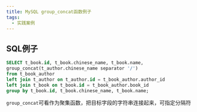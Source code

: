 ```yaml
---
title: MySQL group_concat函数例子
tags: 
  - 实践案例
---
```


## SQL例子

<!--more-->

```sql
SELECT t_book.id, t_book.chinese_name, t_book.name,
group_concat(t_author.chinese_name separator '/')
from t_book_author
left join t_author on t_author.id = t_book_author.author_id
left join t_book on t_book.id = t_book_author.book_id
group by t_book.id, t_book.chinese_name, t_book.name;
```

`group_concat`可看作为聚集函数，把目标字段的字符串连接起来，可指定分隔符